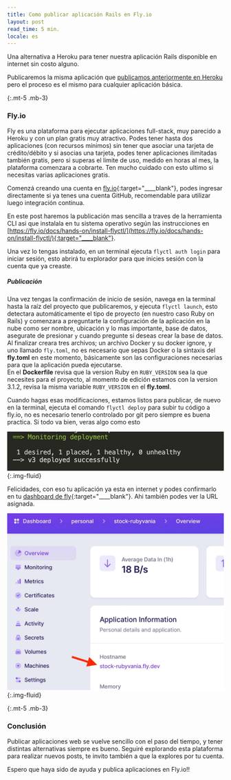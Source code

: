 ```yaml
---
title: Como publicar aplicación Rails en Fly.io
layout: post
read_time: 5 min.
locale: es
---
```


Una alternativa a Heroku para tener nuestra aplicación Rails disponible en internet sin costo alguno.

Publicaremos la misma aplicación que [publicamos anteriormente en Heroku](/2020/09/09/heroku-rails) pero el proceso es el mismo para cualquier aplicación básica.

{:.mt-5 .mb-3}
### Fly.io
Fly es una plataforma para ejecutar aplicaciones full-stack, muy parecido a Heroku y con un plan gratis muy atractivo. Podes tener hasta dos aplicaciones (con recursos mínimos) sin tener que asociar una tarjeta de crédito/débito y si asocias una tarjeta, podes tener aplicaciones ilimitadas también gratis, pero si superas el limite de uso, medido en horas al mes, la plataforma comenzara a cobrarte. Ten mucho cuidado con esto ultimo si necesitas varias aplicaciones gratis.

Comenzá creando una cuenta en [fly.io](https://fly.io){:target="____blank"}, podes ingresar directamente si ya tenes una cuenta GitHub, recomendable para utilizar luego integración continua.

En este post haremos la publicación mas sencilla a traves de la herramienta CLI asi que instalala en tu sistema operativo según las instrucciones en [https://fly.io/docs/hands-on/install-flyctl/](https://fly.io/docs/hands-on/install-flyctl/){:target="____blank"}.

Una vez lo tengas instalado, en un terminal ejecuta `flyctl auth login` para iniciar sesión, esto abrirá tu explorador para que inicies sesión con la cuenta que ya creaste.

##### Publicación
Una vez tengas la confirmación de inicio de sesión, navega en la terminal hasta la raíz del proyecto que publicaremos, y ejecuta `flyctl launch`, esto detectara automáticamente el tipo de proyecto (en nuestro caso Ruby on Rails) y comenzara a preguntarte la configuración de la aplicación en la nube como ser nombre, ubicación y lo mas importante, base de datos, asegurate de presionar `y` cuando pregunte si deseas crear la base de datos. Al finalizar creara tres archivos; un archivo Docker y su docker ignore, y uno llamado `fly.toml`, no es necesario que sepas Docker o la sintaxis del **fly.toml** en este momento, básicamente son las configuraciones necesarias para que la aplicación pueda ejecutarse.    
En el **Dockerfile** revisa que la version Ruby en `RUBY_VERSION` sea la que necesites para el proyecto, al momento de edición estamos con la version 3.1.2, revisa la misma variable `RUBY_VERSION` en el **fly.toml**.

Cuando hagas esas modificaciones, estamos listos para publicar, de nuevo en la terminal, ejecuta el comando `flyctl deploy` para subir tu código a fly.io, no es necesario tenerlo controlado por git pero siempre es buena practica. Si todo va bien, veras algo como esto

![fly_deploy](/assets/images/posts/fly/fly_deploy.jpg){:.img-fluid}

Felicidades, con eso tu aplicación ya esta en internet y podes confirmarlo en tu [dashboard de fly](https://fly.io/dashboard){:target="____blank"}. Ahi también podes ver la URL asignada.

![hostname](/assets/images/posts/fly/hostname.jpg){:.img-fluid}

{:.mt-5 .mb-3}
### Conclusión
Publicar aplicaciones web se vuelve sencillo con el paso del tiempo, y tener distintas alternativas siempre es bueno. Seguiré explorando esta plataforma para realizar nuevos posts, te invito también a que la explores por tu cuenta.

Espero que haya sido de ayuda y publica aplicaciones en Fly.io!!
